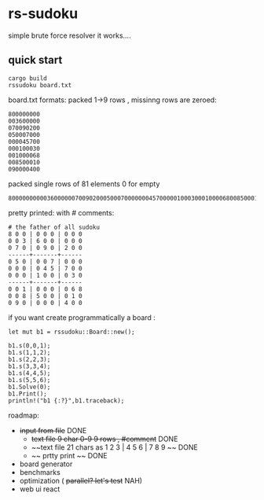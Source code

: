 # rs-sudoku

simple brute force resolver 
it works....
## quick start
    cargo build
    rssudoku board.txt

board.txt formats:
packed 1->9 rows , missinng rows   are zeroed:

    800000000
    003600000
    070090200
    050007000
    000045700
    000100030
    001000068
    008500010
    090000400
    
packed single rows of 81 elements 0 for empty

    800000000003600000070090200050007000000045700000100030001000068008500010090000400
    
pretty printed: with # comments:

    # the father of all sudoku
    8 0 0 | 0 0 0 | 0 0 0
    0 0 3 | 6 0 0 | 0 0 0
    0 7 0 | 0 9 0 | 2 0 0
    ------+-------+------
    0 5 0 | 0 0 7 | 0 0 0
    0 0 0 | 0 4 5 | 7 0 0
    0 0 0 | 1 0 0 | 0 3 0
    ------+-------+------
    0 0 1 | 0 0 0 | 0 6 8
    0 0 8 | 5 0 0 | 0 1 0
    0 9 0 | 0 0 0 | 4 0 0



if you want create programmatically a board :
    
    let mut b1 = rssudoku::Board::new();

    b1.s(0,0,1);
    b1.s(1,1,2);
    b1.s(2,2,3);
    b1.s(3,3,4);
    b1.s(4,4,5);
    b1.s(5,5,6);
    b1.Solve(0);
    b1.Print();
    println!("b1 {:?}",b1.traceback);

roadmap:
* ~~input from file~~ DONE
    - ~~text file 9 char 0-9 9 rows , #comment~~ DONE
    - ~~text file 21 chars as 1 2 3 | 4 5 6 | 7 8 9 ~~ DONE
    - ~~ prtty print ~~ DONE
* board generator
* benchmarks
* optimization ( ~~parallel? let's test~~ NAH)
* web ui react

